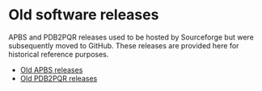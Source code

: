 # Old software releases

APBS and PDB2PQR releases used to be hosted by Sourceforge but were subsequently moved to GitHub.
These releases are provided here for historical reference purposes.

* [Old APBS releases](apbs/README.md)
* [Old PDB2PQR releases](pdb2pqr/README.md)

